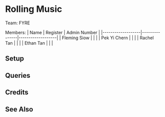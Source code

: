 # Rolling Music

Team: FYRE

Members:
|   Name            |   Register    |   Admin Number    |
|-------------------|---------------|-------------------|
|   Fleming Siow    |               |                   |
|   Pek Yi Chern    |               |                   |
|   Rachel Tan      |               |                   |
|   Ethan Tan       |               |                   |

## Setup

## Queries

## Credits

## See Also